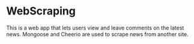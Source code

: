 # WebScraping
This is a web app that lets users view and leave comments on the latest news. Mongoose and Cheerio are used to scrape news from another site.
